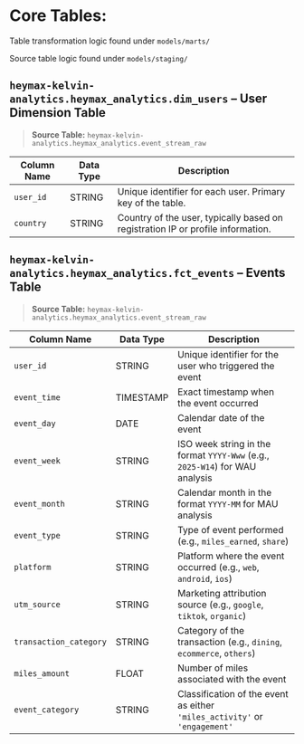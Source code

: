 # Core Tables:

Table transformation logic found under `models/marts/`

Source table logic found under `models/staging/`

## `heymax-kelvin-analytics.heymax_analytics.dim_users` – User Dimension Table
> **Source Table:** `heymax-kelvin-analytics.heymax_analytics.event_stream_raw`

| **Column Name** | **Data Type** | **Description** |
|-----------------|---------------|------------------|
| `user_id`       | STRING        | Unique identifier for each user. Primary key of the table.|
| `country`       | STRING        | Country of the user, typically based on registration IP or profile information. |


## `heymax-kelvin-analytics.heymax_analytics.fct_events` – Events Table
> **Source Table:** `heymax-kelvin-analytics.heymax_analytics.event_stream_raw`  

| Column Name           | Data Type | Description                                                                                   |
|------------------------|-----------|-------------------------------|
| `user_id`              | STRING    | Unique identifier for the user who triggered the event|
| `event_time`           | TIMESTAMP | Exact timestamp when the event occurred|
| `event_day`            | DATE      | Calendar date of the event|
| `event_week`           | STRING    | ISO week string in the format `YYYY-Www` (e.g., `2025-W14`) for WAU analysis|
| `event_month`          | STRING    | Calendar month in the format `YYYY-MM` for MAU analysis|
| `event_type`           | STRING    | Type of event performed (e.g., `miles_earned`, `share`)|
| `platform`             | STRING    | Platform where the event occurred (e.g., `web`, `android`, `ios`)|
| `utm_source`           | STRING    | Marketing attribution source (e.g., `google`, `tiktok`, `organic`)|
| `transaction_category` | STRING    | Category of the transaction (e.g., `dining`, `ecommerce`, `others`)|
| `miles_amount`         | FLOAT     | Number of miles associated with the event|
| `event_category`       | STRING    | Classification of the event as either `'miles_activity'` or `'engagement'` |

